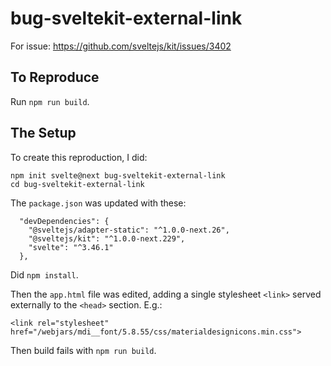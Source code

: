 # bug-sveltekit-external-link

For issue: https://github.com/sveltejs/kit/issues/3402

## To Reproduce

Run `npm run build`.

## The Setup

To create this reproduction, I did:

```
npm init svelte@next bug-sveltekit-external-link
cd bug-sveltekit-external-link
```

The `package.json` was updated with these:

```
  "devDependencies": {
    "@sveltejs/adapter-static": "^1.0.0-next.26",
    "@sveltejs/kit": "^1.0.0-next.229",
    "svelte": "^3.46.1"
  },

```

Did `npm install`.


Then the `app.html` file was edited, adding a single stylesheet `<link>` served externally to
the `<head>` section. E.g.:

```
<link rel="stylesheet" href="/webjars/mdi__font/5.8.55/css/materialdesignicons.min.css">
```

Then build fails with `npm run build`.

